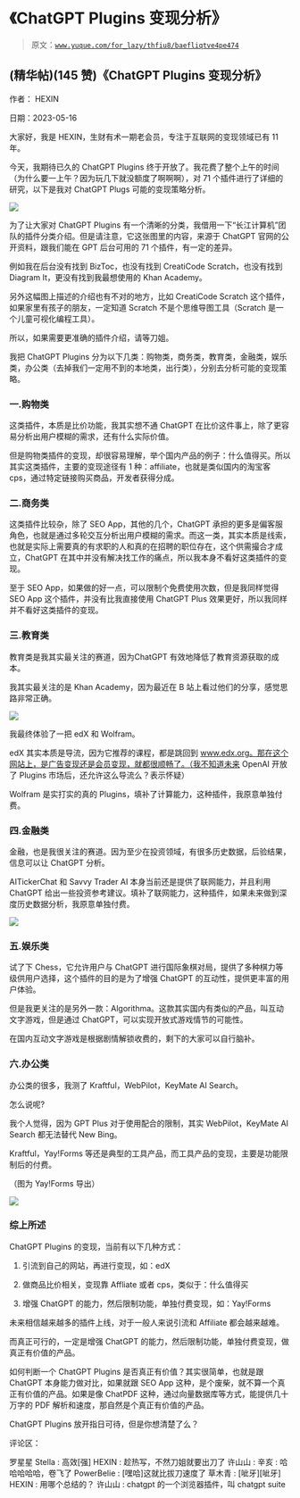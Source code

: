 # 《ChatGPT Plugins 变现分析》

> 原文：[`www.yuque.com/for_lazy/thfiu8/baefliqtve4pe474`](https://www.yuque.com/for_lazy/thfiu8/baefliqtve4pe474)



## (精华帖)(145 赞)《ChatGPT Plugins 变现分析》 

作者： HEXIN 

日期：2023-05-16 

大家好，我是 HEXIN，生财有术一期老会员，专注于互联网的变现领域已有 11 年。 

今天，我期待已久的 ChatGPT Plugins 终于开放了。我花费了整个上午的时间（为什么要一上午？因为玩几下就没额度了啊啊啊），对 71 个插件进行了详细的研究，以下是我对 ChatGPT Plugs 可能的变现策略分析。 

![](img/f3dd535655376d71af99ae8b224e6a26.png) 

为了让大家对 ChatGPT Plugins 有一个清晰的分类，我借用一下“长江计算机”团队的插件分类介绍。但是请注意，它这张图里的内容，来源于 ChatGPT 官网的公开资料，跟我们能在 GPT 后台可用的 71 个插件，有一定的差异。 

例如我在后台没有找到 BizToc，也没有找到 CreatiCode Scratch，也没有找到 Diagram It，更没有找到我最想使用的 Khan Academy。 

另外这幅图上描述的介绍也有不对的地方，比如 CreatiCode Scratch 这个插件，如果家里有孩子的朋友，一定知道 Scratch 不是个思维导图工具（Scratch 是一个儿童可视化编程工具）。 

所以，如果需要更准确的插件介绍，请等刀姐。 

我把 ChatGPT Plugins 分为以下几类：购物类，商务类，教育类，金融类，娱乐类，办公类（去掉我们一定用不到的本地类，出行类），分别去分析可能的变现策略。 

### 一.购物类 

这类插件，本质是比价功能，我其实想不通 ChatGPT 在比价这件事上，除了更容易分析出用户模糊的需求，还有什么实际价值。 

但是购物类插件的变现，却很容易理解，举个国内产品的例子：什么值得买。所以其实这类插件，主要的变现途径有 1 种：affiliate，也就是类似国内的淘宝客 cps，通过特定链接购买商品，开发者获得分成。 

### 二.商务类 

这类插件比较杂，除了 SEO App，其他的几个，ChatGPT 承担的更多是偏客服角色，也就是通过多轮交互分析出用户模糊的需求。而这一类，其实本质是线索，也就是实际上需要真的有求职的人和真的在招聘的职位存在，这个供需撮合才成立，ChatGPT 在其中并没有解决找工作的痛点，所以我本身不看好这类插件的变现。 

至于 SEO App，如果做的好一点，可以限制个免费使用次数，但是我同样觉得 SEO App 这个插件，并没有比我直接使用 ChatGPT Plus 效果更好，所以我同样并不看好这类插件的变现。 

### 三.教育类 

教育类是我其实最关注的赛道，因为ChatGPT 有效地降低了教育资源获取的成本。 

我其实最关注的是 Khan Academy，因为最近在 B 站上看过他们的分享，感觉思路非常正确。 

![](img/6838d5dc50d4340abd774811c9256e1e.png) 

我最终体验了一把 edX 和 Wolfram。 

edX 其实本质是导流，因为它推荐的课程，都是跳回到 www.edx.org。那在这个网站上，是广告变现还是会员变现，就都很顺畅了。（我不知道未来 OpenAI 开放了 Plugins 市场后，还允许这么导流么？表示怀疑） 

Wolfram 是实打实的真的 Plugins，填补了计算能力，这种插件，我原意单独付费。 

### 四.金融类 

金融，也是我很关注的赛道。因为至少在投资领域，有很多历史数据，后验结果，信息可以让 ChatGPT 分析。 

AITickerChat 和 Savvy Trader AI 本身当前还是提供了联网能力，并且利用 ChatGPT 给出一些投资参考建议。填补了联网能力，这种插件，如果未来做到深度历史数据分析，我原意单独付费。 

![](img/a51d2b284c35263946b97c27b45338d3.png) 

### 五.娱乐类 

试了下 Chess，它允许用户与 ChatGPT 进行国际象棋对局，提供了多种棋力等级供用户选择，这个插件的目的是为了增强 ChatGPT 的互动性，提供更丰富的用户体验。 

但是我更关注的是另外一款：Algorithma。这款其实国内有类似的产品，叫互动文字游戏，但是通过 ChatGPT，可以实现开放式游戏情节的可能性。 

在国内互动文字游戏是根据剧情解锁收费的，剩下的大家可以自行脑补。 

### 六.办公类 

办公类的很多，我测了 Kraftful，WebPilot，KeyMate AI Search。 

怎么说呢? 

我个人觉得，因为 GPT Plus 对于使用配合的限制，其实 WebPilot，KeyMate AI Search 都无法替代 New Bing。 

Kraftful，Yay!Forms 等还是典型的工具产品，而工具产品的变现，主要是功能限制后的付费。 

（图为 Yay!Forms 导出） 

![](img/04874a34e71b0856ed1ba54dde479f47.png) 

### 综上所述 

ChatGPT Plugins 的变现，当前有以下几种方式： 

1.  引流到自己的网站，再进行变现，如：edX 

2.  做商品比价相关，变现靠 Affliate 或者 cps，类似于：什么值得买 

3.  增强 ChatGPT 的能力，然后限制功能，单独付费变现，如：Yay!Forms 

未来相信越来越多的插件上线，对于一般人来说引流和 Affiliate 都会越来越难。 

而真正可行的，一定是增强 ChatGPT 的能力，然后限制功能，单独付费变现，做真正有价值的产品。 

如何判断一个 ChatGPT Plugins 是否真正有价值？其实很简单，也就是跟 ChatGPT 本身能力做对比，如果就跟 SEO App 这种，是个废柴，就不算一个真正有价值的产品。如果是像 ChatPDF 这种，通过向量数据库等方式，能提供几十万字的 PDF 解析和速度，那自然是个真正有价值的产品。 

ChatGPT Plugins 放开指日可待，但是你想清楚了么？ 

评论区： 

罗星星 Stella : 高效[强] HEXIN : 趁热写，不然刀姐就要出刀了 许山山 : 辛亥 : 哈哈哈哈哈，卷飞了 PowerBelie : [嘿哈]这就比拔刀速度了 草木青 : [呲牙][呲牙] HEXIN : 用哪个总结的？ 许山山 : chatgpt 的一个浏览器插件，叫 chatgpt suite